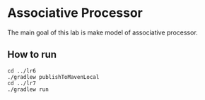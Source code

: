 # Associative Processor

The main goal of this lab is make model of associative processor.

## How to run

    cd ../lr6
    ./gradlew publishToMavenLocal 
    cd ../lr7
    ./gradlew run
